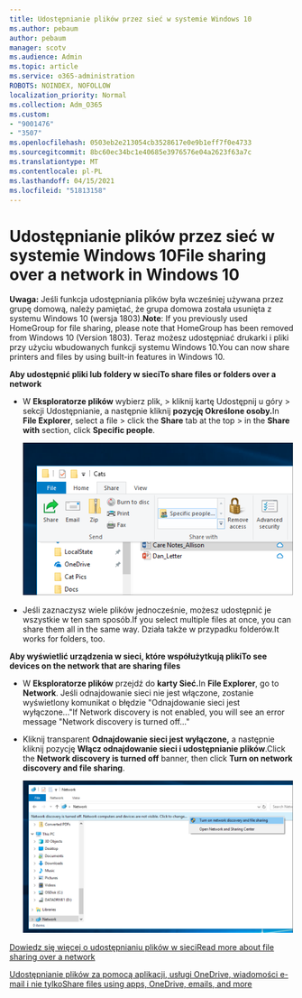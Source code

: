 ```yaml
---
title: Udostępnianie plików przez sieć w systemie Windows 10
ms.author: pebaum
author: pebaum
manager: scotv
ms.audience: Admin
ms.topic: article
ms.service: o365-administration
ROBOTS: NOINDEX, NOFOLLOW
localization_priority: Normal
ms.collection: Adm_O365
ms.custom:
- "9001476"
- "3507"
ms.openlocfilehash: 0503eb2e213054cb3528617e0e9b1eff7f0e4733
ms.sourcegitcommit: 8bc60ec34bc1e40685e3976576e04a2623f63a7c
ms.translationtype: MT
ms.contentlocale: pl-PL
ms.lasthandoff: 04/15/2021
ms.locfileid: "51813158"
---
```

# <a name="file-sharing-over-a-network-in-windows-10"></a><span data-ttu-id="65de1-102">Udostępnianie plików przez sieć w systemie Windows 10</span><span class="sxs-lookup"><span data-stu-id="65de1-102">File sharing over a network in Windows 10</span></span>

<span data-ttu-id="65de1-103">**Uwaga:** Jeśli funkcja udostępniania plików była wcześniej używana przez grupę domową, należy pamiętać, że grupa domowa została usunięta z systemu Windows 10 (wersja 1803).</span><span class="sxs-lookup"><span data-stu-id="65de1-103">**Note**: If you previously used HomeGroup for file sharing, please note that HomeGroup has been removed from Windows 10 (Version 1803).</span></span> <span data-ttu-id="65de1-104">Teraz możesz udostępniać drukarki i pliki przy użyciu wbudowanych funkcji systemu Windows 10.</span><span class="sxs-lookup"><span data-stu-id="65de1-104">You can now share printers and files by using built-in features in Windows 10.</span></span>

<span data-ttu-id="65de1-105">**Aby udostępnić pliki lub foldery w sieci**</span><span class="sxs-lookup"><span data-stu-id="65de1-105">**To share files or folders over a network**</span></span>

- <span data-ttu-id="65de1-106">W **Eksploratorze plików** wybierz plik, >  kliknij kartę Udostępnij u  góry > sekcji Udostępnianie, a następnie kliknij **pozycję Określone osoby.**</span><span class="sxs-lookup"><span data-stu-id="65de1-106">In **File Explorer**, select a file > click the **Share** tab at the top > in the **Share with** section, click **Specific people**.</span></span>

    ![Udostępnij plik określonym osobom.](media/share-with-specific-people.png)
          
- <span data-ttu-id="65de1-108">Jeśli zaznaczysz wiele plików jednocześnie, możesz udostępnić je wszystkie w ten sam sposób.</span><span class="sxs-lookup"><span data-stu-id="65de1-108">If you select multiple files at once, you can share them all in the same way.</span></span> <span data-ttu-id="65de1-109">Działa także w przypadku folderów.</span><span class="sxs-lookup"><span data-stu-id="65de1-109">It works for folders, too.</span></span>

<span data-ttu-id="65de1-110">**Aby wyświetlić urządzenia w sieci, które współużytkują pliki**</span><span class="sxs-lookup"><span data-stu-id="65de1-110">**To see devices on the network that are sharing files**</span></span>

- <span data-ttu-id="65de1-111">W **Eksploratorze plików** przejdź do **karty Sieć.**</span><span class="sxs-lookup"><span data-stu-id="65de1-111">In **File Explorer**, go to **Network**.</span></span> <span data-ttu-id="65de1-112">Jeśli odnajdowanie sieci nie jest włączone, zostanie wyświetlony komunikat o błędzie "Odnajdowanie sieci jest wyłączone..."</span><span class="sxs-lookup"><span data-stu-id="65de1-112">If Network discovery is not enabled, you will see an error message "Network discovery is turned off..."</span></span>

- <span data-ttu-id="65de1-113">Kliknij transparent **Odnajdowanie sieci jest wyłączone,** a następnie kliknij pozycję **Włącz odnajdowanie sieci i udostępnianie plików**.</span><span class="sxs-lookup"><span data-stu-id="65de1-113">Click the **Network discovery is turned off** banner, then click **Turn on network discovery and file sharing**.</span></span>

    ![Włącz odnajdowanie sieci i udostępnianie plików.](media/turn-on-network-discovery.png)

[<span data-ttu-id="65de1-115">Dowiedz się więcej o udostępnianiu plików w sieci</span><span class="sxs-lookup"><span data-stu-id="65de1-115">Read more about file sharing over a network</span></span>](https://support.microsoft.com/help/4092694/windows-10-file-sharing-over-a-network)

[<span data-ttu-id="65de1-116">Udostępnianie plików za pomocą aplikacji, usługi OneDrive, wiadomości e-mail i nie tylko</span><span class="sxs-lookup"><span data-stu-id="65de1-116">Share files using apps, OneDrive, emails, and more</span></span>](https://support.microsoft.com/help/4027674/windows-10-share-files-in-file-explorer)

